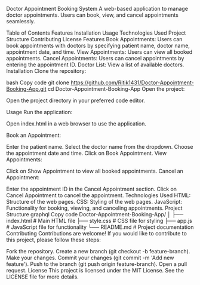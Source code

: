 Doctor Appointment Booking System
A web-based application to manage doctor appointments. Users can book, view, and cancel appointments seamlessly.

Table of Contents
Features
Installation
Usage
Technologies Used
Project Structure
Contributing
License
Features
Book Appointments: Users can book appointments with doctors by specifying patient name, doctor name, appointment date, and time.
View Appointments: Users can view all booked appointments.
Cancel Appointments: Users can cancel appointments by entering the appointment ID.
Doctor List: View a list of available doctors.
Installation
Clone the repository:

bash
Copy code
git clone https://github.com/Ritik1431/Doctor-Appointment-Booking-App.git
cd Doctor-Appointment-Booking-App
Open the project:

Open the project directory in your preferred code editor.

Usage
Run the application:

Open index.html in a web browser to use the application.

Book an Appointment:

Enter the patient name.
Select the doctor name from the dropdown.
Choose the appointment date and time.
Click on Book Appointment.
View Appointments:

Click on Show Appointment to view all booked appointments.
Cancel an Appointment:

Enter the appointment ID in the Cancel Appointment section.
Click on Cancel Appointment to cancel the appointment.
Technologies Used
HTML: Structure of the web pages.
CSS: Styling of the web pages.
JavaScript: Functionality for booking, viewing, and canceling appointments.
Project Structure
graphql
Copy code
Doctor-Appointment-Booking-App/
│
├── index.html           # Main HTML file
├── style.css            # CSS file for styling
├── app.js               # JavaScript file for functionality
└── README.md            # Project documentation
Contributing
Contributions are welcome! If you would like to contribute to this project, please follow these steps:

Fork the repository.
Create a new branch (git checkout -b feature-branch).
Make your changes.
Commit your changes (git commit -m 'Add new feature').
Push to the branch (git push origin feature-branch).
Open a pull request.
License
This project is licensed under the MIT License. See the LICENSE file for more details.
